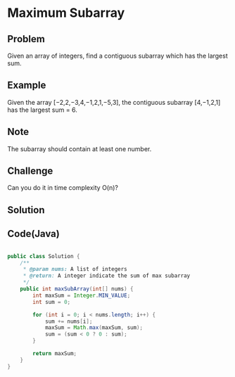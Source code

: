 Maximum Subarray
===


Problem
-------

Given an array of integers, find a contiguous subarray which has the largest sum.

Example
-------

Given the array [−2,2,−3,4,−1,2,1,−5,3], the contiguous subarray [4,−1,2,1] has the largest sum = 6.

Note
----

The subarray should contain at least one number.

Challenge
---------

Can you do it in time complexity O(n)?

Solution
--------



Code(Java)
----------

```java

public class Solution {
    /**
     * @param nums: A list of integers
     * @return: A integer indicate the sum of max subarray
     */
    public int maxSubArray(int[] nums) {
        int maxSum = Integer.MIN_VALUE;
        int sum = 0;

        for (int i = 0; i < nums.length; i++) {
            sum += nums[i];
            maxSum = Math.max(maxSum, sum);
            sum = (sum < 0 ? 0 : sum);
        }

        return maxSum;
    }
}

```